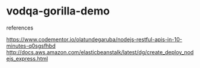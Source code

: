 # vodqa-gorilla-demo

references

https://www.codementor.io/olatundegaruba/nodejs-restful-apis-in-10-minutes-q0sgsfhbd
http://docs.aws.amazon.com/elasticbeanstalk/latest/dg/create_deploy_nodejs_express.html